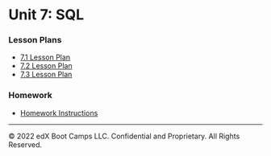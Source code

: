 # Unit 7: SQL

### Lesson Plans

* [7.1 Lesson Plan](1/LessonPlan.md)
* [7.2 Lesson Plan](2/LessonPlan.md)
* [7.3 Lesson Plan](3/LessonPlan.md)

### Homework

* [Homework Instructions](../../02-Homework/07-SQL/Instructions/README.md)

---

© 2022 edX Boot Camps LLC. Confidential and Proprietary. All Rights Reserved.
